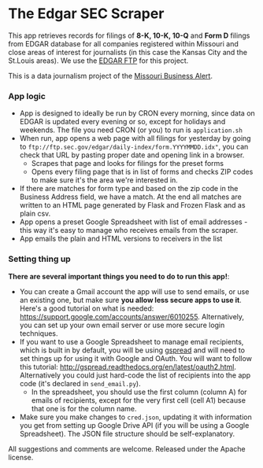 # The Edgar SEC Scraper

This app retrieves records for filings of **8-K, 10-K, 10-Q** and **Form D** filings from EDGAR database for all companies registered within Missouri and close areas of interest for journalists (in this case the Kansas City and the St.Louis areas). We use the [EDGAR FTP](ftp://ftp.sec.gov/edgar) for this project.

This is a data journalism project of the [Missouri Business Alert](http://www.missouribusinessalert.com).

### App logic

* App is designed to ideally be run by CRON every morning, since data on EDGAR is updated every evening or so, except for holidays and weekends. The file you need CRON (or you) to run is ```application.sh```
* When run, app opens a web page with all filings for yesterday by going to ```ftp://ftp.sec.gov/edgar/daily-index/form.YYYYMMDD.idx"```, you can check that URL by pasting proper date and opening link in a browser.
  * Scrapes that page and looks for filings for the preset forms
  * Opens every filing page that is in list of forms and checks ZIP codes to make sure it's the area we're interested in.
* If there are matches for form type and based on the zip code in the Business Address field, we have a match. At the end all matches are written to an HTML page generated by Flask and Frozen Flask and as plain csv.
* App opens a preset Google Spreadsheet with list of email addresses - this way it's easy to manage who receives emails from the scraper.
* App emails the plain and HTML versions to receivers in the list


### Setting thing up

**There are several important things you need to do to run this app!**:
+ You can create a Gmail account the app will use to send emails, or use an existing one, but make sure **you allow less secure apps to use it**. Here's a good tutorial on what is needed: https://support.google.com/accounts/answer/6010255. Alternatively, you can set up your own email server or use more secure login techniques.
+ If you want to use a Google Spreadsheet to manage email recipients, which is built in by default, you will be using [gspread](https://github.com/burnash/gspread) and will need to set things up for using it with Google and OAuth. You will want to follow this tutorial: http://gspread.readthedocs.org/en/latest/oauth2.html. Alternatively you could just hard-code the list of recipients into the app code (it's declared in ```send_email.py```).
  + In the spreadsheet, you should use the first column (column A) for emails of recipients, except for the very first cell (cell A1) because that one is for the column name.
+ Make sure you make changes to ```cred.json```, updating it with information you get from setting up Google Drive API (if you will be using a Google Spreadsheet). The JSON file structure should be self-explanatory.

All suggestions and comments are welcome. Released under the Apache license.